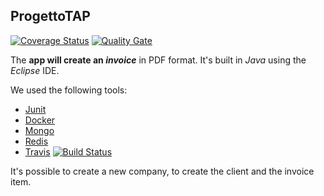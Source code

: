 ## ProgettoTAP

[![Coverage Status](https://coveralls.io/repos/github/Danny182/progettoTAP/badge.svg?branch=master)](https://coveralls.io/github/Danny182/progettoTAP?branch=master)
[![Quality Gate](https://sonarcloud.io/api/badges/gate?key=com.unifi:fatture)](https://sonarcloud.io/dashboard?id=com.unifi:fatture)

The **app will create an _invoice_** in PDF format. 
It's built in *Java* using the *Eclipse* IDE. 
  
We used the following tools: 
 * <a href="https://junit.org/junit4/">Junit</a>
 * <a href="https://www.docker.com">Docker</a>
 * <a href="https://www.mongodb.com">Mongo</a>
 * <a href="https://redis.io">Redis</a>
 * <a href="https://travis-ci.org">Travis</a>     [![Build Status](https://travis-ci.org/Danny182/progettoTAP.svg?branch=master)](https://travis-ci.org/Danny182/progettoTAP)
 
 
 
   
   
It's possible to create a new company, to create the client and the invoice item.


